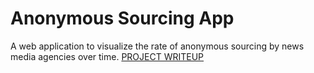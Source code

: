# Anonymous Sourcing App
A web application to visualize the rate of anonymous sourcing by news media agencies over time. 
[PROJECT WRITEUP](./Anonymous%20Sourcing%20App%20Writeup%20.pdf)
